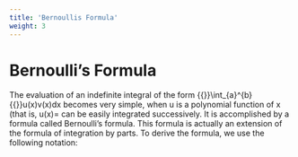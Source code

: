 ```yaml
---
title: 'Bernoullis Formula'
weight: 3
---
```


# Bernoulli’s Formula

The evaluation of an indefinite integral of the form {{<katex>}}\int_{a}^{b}{{</katex>}}u(x)v(x)dx becomes very simple, when u is a polynomial function of x (that is, u(x)=
 can be easily integrated successively. It is accomplished by a formula called Bernoulli’s formula. This formula is actually an extension of the formula of integration by parts. To derive the formula, we use the following notation: